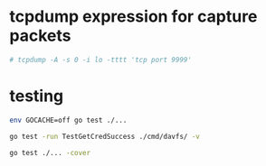 # tcpdump expression for capture packets
```bash
# tcpdump -A -s 0 -i lo -tttt 'tcp port 9999'
```

# testing
```bash
env GOCACHE=off go test ./...
```

```bash
go test -run TestGetCredSuccess ./cmd/davfs/ -v
```

```bash
go test ./... -cover
```